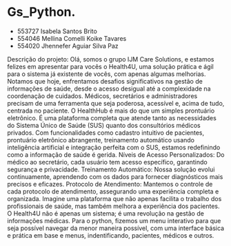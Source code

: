 # Gs_Python.
- 553727 Isabela Santos Brito
- 554046 Mellina Comelli Koike Tavares
- 554020 Jhennefer Aguiar Silva Paz

Descrição do projeto:
Olá, somos o grupo IJM Care Solutions, e estamos felizes em apresentar para vocês o Health4U, uma solução prática e ágil para o sistema já existente de vocês, com apenas algumas melhorias. Notamos que hoje, enfrentamos desafios significativos na gestão de informações de saúde, desde o acesso desigual até a complexidade na coordenação de cuidados. Médicos, secretários e administradores precisam de uma ferramenta que seja poderosa, acessível e, acima de tudo, centrada no paciente.
O HealthHub é mais do que um simples prontuário eletrônico. É uma plataforma completa que atende tanto as necessidades do Sistema Único de Saúde (SUS) quanto dos consultórios médicos privados. Com funcionalidades como cadastro intuitivo de pacientes, prontuário eletrônico abrangente, treinamento automático usando inteligência artificial e integração perfeita com o SUS, estamos redefinindo como a informação de saúde é gerida.
Níveis de Acesso Personalizados: Do médico ao secretário, cada usuário tem acesso específico, garantindo segurança e privacidade.
Treinamento Automático: Nossa solução evolui continuamente, aprendendo com os dados para fornecer diagnósticos mais precisos e eficazes.
Protocolo de Atendimento: Mantemos o controle de cada protocolo de atendimento, assegurando uma experiência completa e organizada.
Imagine uma plataforma que não apenas facilita o trabalho dos profissionais de saúde, mas também melhora a experiência dos pacientes. O Health4U não é apenas um sistema; é uma revolução na gestão de informações médicas.
Para o python, fizemos um menu interativo para que seja possível navegar da menor maneira possível, com uma interface básica e prática em base e menus, indentificando, pacientes, médicos e outros. 
